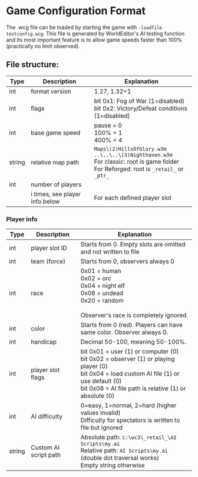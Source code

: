 # Game Configuration Format

The .wcg file can be loaded by starting the game with `-loadfile testconfig.wcg`. This file is generated by WorldEditor's AI testing function and its most important feature is to allow game speeds faster than 100% (practically no limit observed).

## File structure:

| Type   | Description                    | Explanation                                                                                                                                   |
|--------|--------------------------------|-----------------------------------------------------------------------------------------------------------------------------------------------|
| int    | format version                 | 1.27, 1.32=1                                                                                                                                  |
| int    | flags                          | bit 0x1: Fog of War (1=disabled)<br>bit 0x2: Victory/Defeat conditions (1=disabled)                                                           |
| int    | base game speed                | pause = 0<br>100% = 1<br>400% = 4                                                                                                             |
| string | relative map path              | `Maps\(2)HillsOfGlory.w3m`<br>`..\..\..\(3)Nighthaven.w3m`<br>For classic: root is game folder<br>For Reforged: root is `_retail_` or `_ptr_` |
| int    | number of players              |                                                                                                                                               |
|        | i times, see player info below | For each defined player slot                                                                                                                  |


### Player info

| Type   | Description           | Explanation                                                                                                                                                                                              |
|--------|-----------------------|----------------------------------------------------------------------------------------------------------------------------------------------------------------------------------------------------------|
| int    | player slot ID        | Starts from 0. Empty slots are omitted and not written to file                                                                                                                                           |
| int    | team (force)          | Starts from 0, observers always 0                                                                                                                                                                        |
| int    | race                  | 0x01 = human<br>0x02 = orc<br>0x04 = night elf<br>0x08 = undead<br>0x20 = random<br><br>Observer's race is completely ignored.                                                                           |
| int    | color                 | Starts from 0 (red). Players can have same color. Observer always 0.                                                                                                                                     |
| int    | handicap              | Decimal 50-100, meaning 50-100%.                                                                                                                                                                         |
| int    | player slot flags     | bit 0x01 = user (1) or computer (0)<br>bit 0x02 = observer (1) or playing player (0)<br>bit 0x04 = load custom AI file (1) or use default (0)<br>bit 0x08 = AI file path is relative (1) or absolute (0) |
| int    | AI difficulty         | 0=easy, 1=normal, 2=hard (higher values invalid)<br>Difficulty for spectators is written to file but ignored                                                                                             |
| string | Custom AI script path | Absolute path: `C:\wc3\_retail_\AI Scripts\my.ai`<br>Relative path: `AI Scripts\my.ai` (double dot traversal works)<br>Empty string otherwise                                                            |
